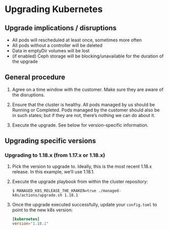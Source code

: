# Upgrading Kubernetes

## Upgrade implications / disruptions

- All pods will rescheduled at least once, sometimes more often
- All pods without a controller will be deleted
- Data in emptyDir volumes will be lost
- (if enabled) Ceph storage will be blocking/unavailable for the duration of the
  upgrade

## General procedure

1. Agree on a time window with the customer. Make sure they are aware of the
   disruptions.

2. Ensure that the cluster is healthy. All pods managed by us should be
   Running or Completed. Pods managed by the customer should also be in such
   states; but if they are not, there’s nothing we can do about it.

3. Execute the upgrade. See below for version-specific information.

## Upgrading specific versions

### Upgrading to 1.18.x (from 1.17.x or 1.18.x)

1. Pick the version to upgrade to. Ideally, this is the most recent 1.18.x
   release. In this example, we’ll use 1.18.1.

2. Execute the upgrade playbook from within the cluster repository:

   ```console
   $ MANAGED_K8S_RELEASE_THE_KRAKEN=true ./managed-k8s/actions/upgrade.sh 1.18.1
   ```

3. Once the upgrade executed successfully, update your `config.toml` to point to
   the new k8s version:

   ```toml
   [kubernetes]
   version="1.18.1"
   ```
